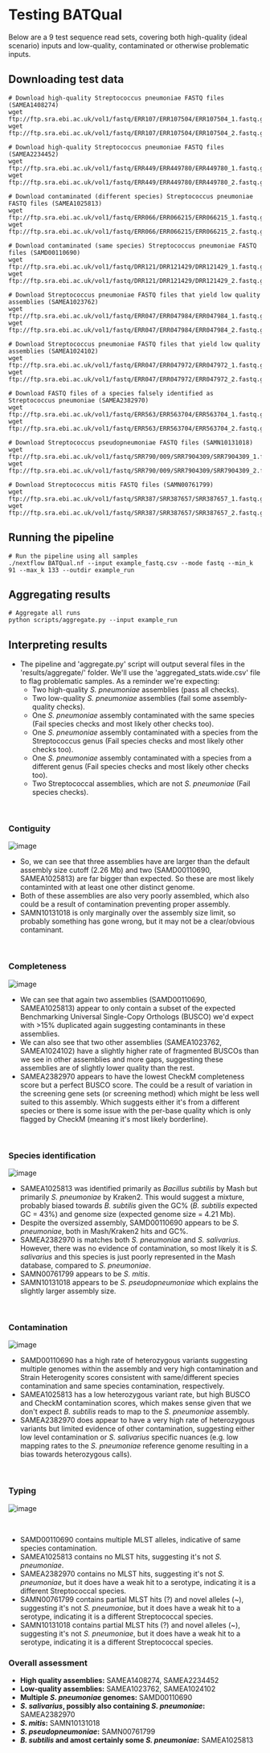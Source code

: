 # Testing BATQual

Below are a 9 test sequence read sets, covering both high-quality (ideal scenario) inputs and low-quality, contaminated or otherwise problematic inputs. 

## Downloading test data
```
# Download high-quality Streptococcus pneumoniae FASTQ files (SAMEA1408274)
wget ftp://ftp.sra.ebi.ac.uk/vol1/fastq/ERR107/ERR107504/ERR107504_1.fastq.gz
wget ftp://ftp.sra.ebi.ac.uk/vol1/fastq/ERR107/ERR107504/ERR107504_2.fastq.gz
                                                                                                                                                             
# Download high-quality Streptococcus pneumoniae FASTQ files (SAMEA2234452)
wget ftp://ftp.sra.ebi.ac.uk/vol1/fastq/ERR449/ERR449780/ERR449780_1.fastq.gz
wget ftp://ftp.sra.ebi.ac.uk/vol1/fastq/ERR449/ERR449780/ERR449780_2.fastq.gz

# Download contaminated (different species) Streptococcus pneumoniae FASTQ files (SAMEA1025813) 
wget ftp://ftp.sra.ebi.ac.uk/vol1/fastq/ERR066/ERR066215/ERR066215_1.fastq.gz 
wget ftp://ftp.sra.ebi.ac.uk/vol1/fastq/ERR066/ERR066215/ERR066215_2.fastq.gz

# Download contaminated (same species) Streptococcus pneumoniae FASTQ files (SAMD00110690)
wget ftp://ftp.sra.ebi.ac.uk/vol1/fastq/DRR121/DRR121429/DRR121429_1.fastq.gz
wget ftp://ftp.sra.ebi.ac.uk/vol1/fastq/DRR121/DRR121429/DRR121429_2.fastq.gz

# Download Streptococcus pneumoniae FASTQ files that yield low quality assemblies (SAMEA1023762)
wget ftp://ftp.sra.ebi.ac.uk/vol1/fastq/ERR047/ERR047984/ERR047984_1.fastq.gz
wget ftp://ftp.sra.ebi.ac.uk/vol1/fastq/ERR047/ERR047984/ERR047984_2.fastq.gz

# Download Streptococcus pneumoniae FASTQ files that yield low quality assemblies (SAMEA1024102)
wget ftp://ftp.sra.ebi.ac.uk/vol1/fastq/ERR047/ERR047972/ERR047972_1.fastq.gz
wget ftp://ftp.sra.ebi.ac.uk/vol1/fastq/ERR047/ERR047972/ERR047972_2.fastq.gz

# Download FASTQ files of a species falsely identified as Streptococcus pneumoniae (SAMEA2382970)
wget ftp://ftp.sra.ebi.ac.uk/vol1/fastq/ERR563/ERR563704/ERR563704_1.fastq.gz
wget ftp://ftp.sra.ebi.ac.uk/vol1/fastq/ERR563/ERR563704/ERR563704_2.fastq.gz

# Download Streptococcus pseudopneumoniae FASTQ files (SAMN10131018)
wget ftp://ftp.sra.ebi.ac.uk/vol1/fastq/SRR790/009/SRR7904309/SRR7904309_1.fastq.gz
wget ftp://ftp.sra.ebi.ac.uk/vol1/fastq/SRR790/009/SRR7904309/SRR7904309_2.fastq.gz

# Download Streptococcus mitis FASTQ files (SAMN00761799)
wget ftp://ftp.sra.ebi.ac.uk/vol1/fastq/SRR387/SRR387657/SRR387657_1.fastq.gz
wget ftp://ftp.sra.ebi.ac.uk/vol1/fastq/SRR387/SRR387657/SRR387657_2.fastq.gz

```
## Running the pipeline
```
# Run the pipeline using all samples
./nextflow BATQual.nf --input example_fastq.csv --mode fastq --min_k 91 --max_k 133 --outdir example_run
```
## Aggregating results
``` 
# Aggregate all runs
python scripts/aggregate.py --input example_run
```
## Interpreting results

- The pipeline and 'aggregate.py' script will output several files in the 'results/aggregate/' folder. We'll use the 'aggregated_stats.wide.csv' file to flag problematic samples. As a reminder we're expecting:
  -  Two high-quality *S. pneumoniae* assemblies (pass all checks).
  -  Two low-quality *S. pneumoniae* assemblies (fail some assembly-quality checks).
  -  One *S. pneumoniae* assembly contaminated with the same species (Fail species checks and most likely other checks too).
  -  One *S. pneumoniae* assembly contaminated with a species from the Streptococcus genus (Fail species checks and most likely other checks too).
  -  One *S. pneumoniae* assembly contaminated with a species from a different genus (Fail species checks and most likely other checks too).
  -  Two Streptococcal assemblies, which are not *S. pneumoniae* (Fail species checks).
<br/>

### Contiguity 
![image](https://user-images.githubusercontent.com/29282405/224370800-5a2aefe1-c86f-4ca9-9ee6-4f8b7333b827.png)
<br/>

- So, we can see that three assemblies have are larger than the default assembly size cutoff (2.26 Mb) and two (SAMD00110690, SAMEA1025813) are far bigger than expected. So these are most likely contaminted with at least one other distinct genome. 
- Both of these assemblies are also very poorly assembled, which also could be a result of contamination preventing proper assembly.
- SAMN10131018 is only marginally over the assembly size limit, so probably something has gone wrong, but it may not be a clear/obvious contaminant. 
<br/>

### Completeness 
![image](https://user-images.githubusercontent.com/29282405/224370706-214b8806-30dd-4e2e-9fee-2cf35db707eb.png)
<br/>

- We can see that again two assemblies (SAMD00110690, SAMEA1025813) appear to only contain a subset of the expected Benchmarking Universal Single-Copy Orthologs (BUSCO) we'd expect with >15% duplicated again suggesting contaminants in these assemblies. 
- We can also see that two other assemblies (SAMEA1023762, SAMEA1024102) have a slightly higher rate of fragmented BUSCOs than we see in other assemblies and more gaps, suggesting these assemblies are of slightly lower quality than the rest. 
- SAMEA2382970 appears to have the lowest CheckM completeness score but a perfect BUSCO score. The could be a result of variation in the screening gene sets (or screening method) which might be less well suited to this assembly. Which suggests either it's from a different species or there is some issue with the per-base quality which is only flagged by CheckM (meaning it's most likely borderline). 
<br/>

### Species identification 
![image](https://user-images.githubusercontent.com/29282405/224370486-88826f64-7412-4e8c-b9e4-7562cc4e0842.png)
<br/>

- SAMEA1025813 was identified primarily as *Bacillus subtilis* by Mash but primarily *S. pneumoniae* by Kraken2. This would suggest a mixture, probably biased towards *B. subtilis* given the GC% (*B. subtilis* expected GC = 43%) and genome size (expected genome size = 4.21 Mb).
- Despite the oversized assembly, SAMD00110690 appears to be *S. pneumoniae*, both in Mash/Kraken2 hits and GC%. 
- SAMEA2382970 is matches both *S. pneumoniae* and *S. salivarius*. However, there was no evidence of contamination, so most likely it is *S. salivarius*  and this species is just poorly represented in the Mash database, compared to *S. pneumoniae*. 
- SAMN00761799 appears to be *S. mitis*.
- SAMN10131018 appears to be *S. pseudopneumoniae* which explains the slightly larger assembly size. 
<br/>

### Contamination 
![image](https://user-images.githubusercontent.com/29282405/224370221-7793be1d-5f18-4d1c-8d4f-b082783bd921.png)
<br/>

- SAMD00110690 has a high rate of heterozygous variants suggesting multiple genomes within the assembly and very high contamination and Strain Heterogenity scores consistent with same/different species contamination  and same species contamination, respectively. 
- SAMEA1025813 has a low heterozygous variant rate, but high BUSCO and CheckM contamination scores, which makes sense given that we don't expect *B. subtilis* reads to map to the *S. pneumoniae* assembly.
- SAMEA2382970 does appear to have a very high rate of heterozygous variants but limited evidence of other contamination, suggesting either low level contamination or *S. salivarius* specific nuances (e.g. low mapping rates to the *S. pneumoniae* reference genome resulting in a bias towards heterozygous calls). 
<br/>

### Typing
![image](https://user-images.githubusercontent.com/29282405/224370078-2ffb37ee-1632-4a5b-bfaf-74576da0c222.png)

<br/>

- SAMD00110690 contains multiple MLST alleles, indicative of same species contamination.
- SAMEA1025813 contains no MLST hits, suggesting it's not *S. pneumoniae*.
- SAMEA2382970 contains no MLST hits, suggesting it's not *S. pneumoniae*, but it does have a weak hit to a serotype, indicating it is a different Streptococcal species. 
- SAMN00761799 contains partial MLST hits (?) and novel alleles (~), suggesting it's not *S. pneumoniae*, but it does have a weak hit to a serotype, indicating it is a different Streptococcal species. 
- SAMN10131018 contains partial MLST hits (?) and novel alleles (~), suggesting it's not *S. pneumoniae*, but it does have a weak hit to a serotype, indicating it is a different Streptococcal species. 

### Overall assessment

- **High quality assemblies:** SAMEA1408274, SAMEA2234452
- **Low-quality assemblies:** SAMEA1023762, SAMEA1024102
- **Multiple *S. pneumoniae* genomes:** SAMD00110690
- ***S. salivarius*, possibly also containing *S. pneumoniae*:** SAMEA2382970
- ***S. mitis*:** SAMN10131018
- ***S. pseudopneumoniae*:** SAMN00761799
- ***B. subtilis* and amost certainly some *S. pneumoniae*:** SAMEA1025813
